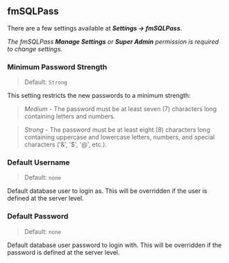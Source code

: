 ## fmSQLPass
There are a few settings available at **_Settings → fmSQLPass_**.

_The fmSQLPass **Manage Settings** or **Super Admin** permission is required to change settings._

### Minimum Password Strength
>Default: `Strong`

This setting restricts the new passwords to a minimum strength:

>_Medium_ - The password must be at least seven (7) characters long containing letters and numbers.

>_Strong_ - The password must be at least eight (8) characters long containing uppercase and lowercase letters, numbers, and special characters ('&', '$', '@', etc.).

### Default Username
>Default: `none`

Default database user to login as. This will be overridden if the user is defined at the server level.

### Default Password
>Default: `none`

Default database user password to login with. This will be overridden if the password is defined at the server level.